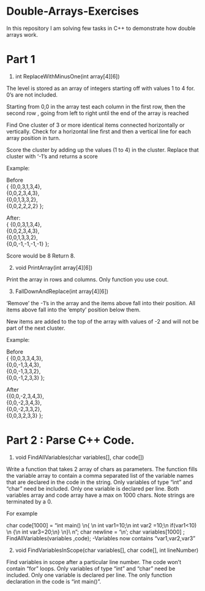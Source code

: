 # Double-Arrays-Exercises
In this repository I am solving few tasks in C++ to demonstrate how double arrays work.

# Part 1   

1) int ReplaceWithMinusOne(int array[4][6])

The level is stored as an array of integers starting off with values 1 to 4 for. 0’s are not included.

Starting from 0,0 in the array test each column in the first row, then the second row , going from left to right until the end of the array is reached

Find One cluster of 3 or more identical items connected horizontally or vertically. Check for a horizontal line first and then a vertical line for each array position in turn.

Score the cluster by adding up the values (1 to 4) in the cluster.
Replace that cluster with ‘-1’s and returns a score

Example:<br/>

Before<br/>
{ {0,0,3,1,3,4},<br/>
  {0,0,2,3,4,3},<br/>
  {0,0,1,3,3,2},<br/>
  {0,0,2,2,2,2} };<br/>

After:<br/>
{ {0,0,3,1,3,4},<br/>
  {0,0,2,3,4,3},<br/>
  {0,0,1,3,3,2},<br/>
  {0,0,-1,-1,-1,-1} };<br/>

Score would be 8
Return 8.

2) void PrintArray(int array[4][6])  

Print the array in rows and columns. Only function you use cout.

3) FallDownAndReplace(int array[4][6]) 

‘Remove’ the -1’s in the array and the items above fall into their position. All items above fall into the ‘empty’ position below them.

New  items are added to the top of the array with values of -2 and will not be part of the next cluster. 

Example:

Before<br/>
{ {0,0,3,3,4,3},<br/>
  {0,0,-1,3,4,3},<br/>
  {0,0,-1,3,3,2},<br/>
  {0,0,-1,2,3,3} };<br/>

After<br/>
{{0,0,-2,3,4,3},<br/>
 {0,0,-2,3,4,3},<br/>
 {0,0,-2,3,3,2},<br/>
 {0,0,3,2,3,3} };<br/>



# Part 2 :  Parse C++ Code.

1) void FindAllVariables(char variables[], char code[]) 

Write a function that takes 2 array of chars as parameters. The function fills the variable array to contain a comma separated list of the variable names that are declared in the code in the string. Only variables of type “int” and “char” need  be included. Only one variable is declared per line. 
Both variables array and code array have a max on 1000 chars.
Note strings are terminated by a 0.

For example 

char code[1000] = “int main() \n{ \n int var1=10;\n int var2 =10;\n if(var1<10) \n {\n int var3=20;\n} \n}\ n”;
char newline = ‘\n’;
char variables[1000] ;
FindAllVariables(variables ,code);
-Variables now contains “var1,var2,var3”

2) void FindVariablesInScope(char variables[], char code[], int lineNumber) 

Find variables in scope after a particular line number.  The code won’t contain “for” loops. Only variables of type “int” and “char” need be included. Only one variable is declared per line. The only function declaration in the code is “int main()”. 

